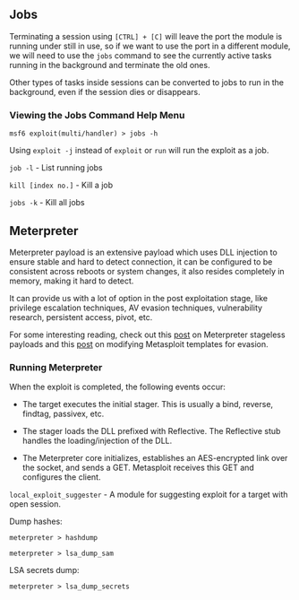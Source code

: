 ## Jobs

Terminating a session using `[CTRL] + [C]` will leave the port the module is running under still in use, so if we want to use the port in a different module, we will need to use the `jobs` command to see the currently active tasks running in the background and terminate the old ones.

Other types of tasks inside sessions can be converted to jobs to run in the background, even if the session dies or disappears.

### Viewing the Jobs Command Help Menu
```shell-session
msf6 exploit(multi/handler) > jobs -h
```

Using `exploit -j` instead of `exploit` or `run` will run the exploit as a job.

`job -l` - List running jobs

`kill [index no.]` - Kill a job

`jobs -k` - Kill all jobs

## Meterpreter

Meterpreter payload is an extensive payload which uses DLL injection to ensure stable and hard to detect connection, it can be configured to be consistent across reboots or system changes, it also resides completely in memory, making it hard to detect.

It can provide us with a lot of option in the post exploitation stage, like privilege escalation techniques, AV evasion techniques, vulnerability research, persistent access, pivot, etc.

For some interesting reading, check out this [post](https://blog.rapid7.com/2015/03/25/stageless-meterpreter-payloads/) on Meterpreter stageless payloads and this [post](https://www.blackhillsinfosec.com/modifying-metasploit-x64-template-for-av-evasion) on modifying Metasploit templates for evasion.

### Running Meterpreter

When the exploit is completed, the following events occur:

- The target executes the initial stager. This is usually a bind, reverse, findtag, passivex, etc.
    
- The stager loads the DLL prefixed with Reflective. The Reflective stub handles the loading/injection of the DLL.
    
- The Meterpreter core initializes, establishes an AES-encrypted link over the socket, and sends a GET. Metasploit receives this GET and configures the client.

`local_exploit_suggester` - A module for suggesting exploit for a target with open session.

Dump hashes:
```shell-session
meterpreter > hashdump
```
```shell-session
meterpreter > lsa_dump_sam
```

LSA secrets dump:
```shell-session
meterpreter > lsa_dump_secrets
```